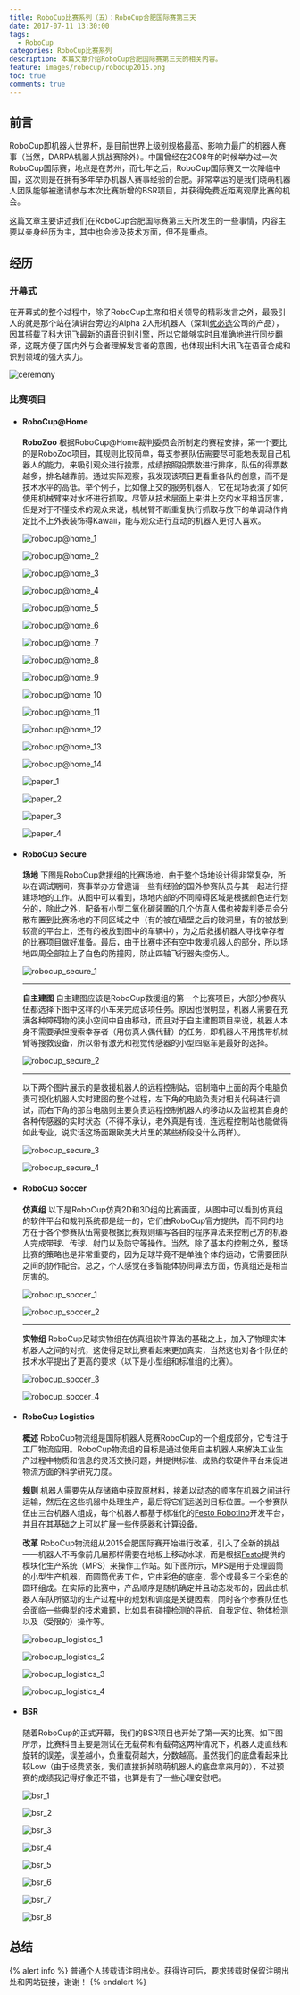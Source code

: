 ```yaml
---
title: RoboCup比赛系列（五）：RoboCup合肥国际赛第三天
date: 2017-07-11 13:30:00
tags:
  - RoboCup
categories: RoboCup比赛系列
description: 本篇文章介绍RoboCup合肥国际赛第三天的相关内容。
feature: images/robocup/robocup2015.png
toc: true
comments: true
---
```


## 前言

RoboCup即机器人世界杯，是目前世界上级别规格最高、影响力最广的机器人赛事（当然，DARPA机器人挑战赛除外）。中国曾经在2008年的时候举办过一次RoboCup国际赛，地点是在苏州，而七年之后，RoboCup国际赛又一次降临中国，这次则是在拥有多年举办机器人赛事经验的合肥。非常幸运的是我们晓萌机器人团队能够被邀请参与本次比赛新增的BSR项目，并获得免费近距离观摩比赛的机会。

这篇文章主要讲述我们在RoboCup合肥国际赛第三天所发生的一些事情，内容主要以亲身经历为主，其中也会涉及技术方面，但不是重点。

<!--more-->

## 经历

### 开幕式

在开幕式的整个过程中，除了RoboCup主席和相关领导的精彩发言之外，最吸引人的就是那个站在演讲台旁边的Alpha 2人形机器人（深圳[优必选](https://www.ubtrobot.com/cn/)公司的产品），因其搭载了[科大讯飞](http://www.iflytek.com/)最新的语音识别引擎，所以它能够实时且准确地进行同步翻译，这既方便了国内外与会者理解发言者的意图，也体现出科大讯飞在语音合成和识别领域的强大实力。

![ceremony](../../../../../images/hefei/day_3/ceremony/ceremony.jpg)

### 比赛项目

- #### RoboCup@Home

  **RoboZoo**
  根据RoboCup@Home裁判委员会所制定的赛程安排，第一个要比的是RoboZoo项目，其规则比较简单，每支参赛队伍需要尽可能地表现自己机器人的能力，来吸引观众进行投票，成绩按照投票数进行排序，队伍的得票数越多，排名越靠前。通过实际观察，我发现该项目更看重各队的创意，而不是技术水平的高低。举个例子，比如像上交的服务机器人，它在现场表演了如何使用机械臂来对水杯进行抓取。尽管从技术层面上来讲上交的水平相当厉害，但是对于不懂技术的观众来说，机械臂不断重复执行抓取与放下的单调动作肯定比不上外表装饰得Kawaii，能与观众进行互动的机器人更讨人喜欢。

  ![robocup@home_1](../../../../../images/hefei/day_3/robocup@home/robocup@home_1.jpg)

  ![robocup@home_2](../../../../../images/hefei/day_3/robocup@home/robocup@home_2.jpg)

  ![robocup@home_3](../../../../../images/hefei/day_3/robocup@home/robocup@home_3.jpg)

  ![robocup@home_4](../../../../../images/hefei/day_3/robocup@home/robocup@home_4.jpg)

  ![robocup@home_5](../../../../../images/hefei/day_3/robocup@home/robocup@home_5.jpg)

  ![robocup@home_6](../../../../../images/hefei/day_3/robocup@home/robocup@home_6.jpg)

  ![robocup@home_7](../../../../../images/hefei/day_3/robocup@home/robocup@home_7.jpg)

  ![robocup@home_8](../../../../../images/hefei/day_3/robocup@home/robocup@home_8.jpg)

  ![robocup@home_9](../../../../../images/hefei/day_3/robocup@home/robocup@home_9.jpg)

  ![robocup@home_10](../../../../../images/hefei/day_3/robocup@home/robocup@home_10.jpg)

  ![robocup@home_11](../../../../../images/hefei/day_3/robocup@home/robocup@home_11.jpg)

  ![robocup@home_12](../../../../../images/hefei/day_3/robocup@home/robocup@home_12.jpg)

  ![robocup@home_13](../../../../../images/hefei/day_3/robocup@home/robocup@home_13.jpg)

  ![robocup@home_14](../../../../../images/hefei/day_3/robocup@home/robocup@home_14.jpg)

  ![paper_1](../../../../../images/hefei/day_3/robocup@home/paper_1.jpg)

  ![paper_2](../../../../../images/hefei/day_3/robocup@home/paper_2.jpg)

  ![paper_3](../../../../../images/hefei/day_3/robocup@home/paper_3.jpg)

  ![paper_4](../../../../../images/hefei/day_3/robocup@home/paper_4.jpg)

- #### RoboCup Secure

  **场地**
  下图是RoboCup救援组的比赛场地，由于整个场地设计得非常复杂，所以在调试期间，赛事举办方曾邀请一些有经验的国外参赛队员与其一起进行搭建场地的工作。从图中可以看到，场地内部的不同障碍区域是根据颜色进行划分的，除此之外，配备有小型二氧化碳装置的几个仿真人偶也被裁判委员会分散布置到比赛场地的不同区域之中（有的被在墙壁之后的破洞里，有的被放到较高的平台上，还有的被放到图中的车辆中），为之后救援机器人寻找幸存者的比赛项目做好准备。最后，由于比赛中还有空中救援机器人的部分，所以场地四周全部拉上了白色的防撞网，防止四轴飞行器失控伤人。

  ![robocup_secure_1](../../../../../images/hefei/day_3/robocup_secure/robocup_secure_1.jpg)

  ---

  **自主建图**
  自主建图应该是RoboCup救援组的第一个比赛项目，大部分参赛队伍都选择下图中这样的小车来完成该项任务。原因也很明显，机器人需要在充满各种障碍物的狭小空间中自由移动，而且对于自主建图项目来说，机器人本身不需要承担搜索幸存者（用仿真人偶代替）的任务，即机器人不用携带机械臂等搜救设备，所以带有激光和视觉传感器的小型四驱车是最好的选择。

  ![robocup_secure_2](../../../../../images/hefei/day_3/robocup_secure/robocup_secure_2.jpg)

  ---

  以下两个图片展示的是救援机器人的远程控制站，铝制箱中上面的两个电脑负责可视化机器人实时建图的整个过程，左下角的电脑负责对相关代码进行调试，而右下角的那台电脑则主要负责远程控制机器人的移动以及监视其自身的各种传感器的实时状态（不得不承认，老外真是有钱，连远程控制站也能做得如此专业，说实话这场面跟欧美大片里的某些桥段没什么两样）。

  ![robocup_secure_3](../../../../../images/hefei/day_3/robocup_secure/robocup_secure_3.jpg)

  ![robocup_secure_4](../../../../../images/hefei/day_3/robocup_secure/robocup_secure_4.jpg)

- #### RoboCup Soccer

  **仿真组**
  以下是RoboCup仿真2D和3D组的比赛画面，从图中可以看到仿真组的软件平台和裁判系统都是统一的，它们由RoboCup官方提供，而不同的地方在于各个参赛队伍需要根据比赛规则编写各自的程序算法来控制己方的机器人完成带球、传球、射门以及防守等操作。当然，除了基本的控制之外，整场比赛的策略也是非常重要的，因为足球毕竟不是单独个体的运动，它需要团队之间的协作配合。总之，个人感觉在多智能体协同算法方面，仿真组还是相当厉害的。

  ![robocup_soccer_1](../../../../../images/hefei/day_3/robocup_soccer/robocup_soccer_1.jpg)

  ![robocup_soccer_2](../../../../../images/hefei/day_3/robocup_soccer/robocup_soccer_2.jpg)

  ---

  **实物组**
  RoboCup足球实物组在仿真组软件算法的基础之上，加入了物理实体机器人之间的对抗，这使得足球比赛看起来更加真实，当然这也对各个队伍的技术水平提出了更高的要求（以下是小型组和标准组的比赛）。

  ![robocup_soccer_3](../../../../../images/hefei/day_3/robocup_soccer/robocup_soccer_3.jpg)

  ![robocup_soccer_4](../../../../../images/hefei/day_3/robocup_soccer/robocup_soccer_4.jpg)

- #### RoboCup Logistics

  **概述**
  RoboCup物流组是国际机器人竞赛RoboCup的一个组成部分，它专注于工厂物流应用。RoboCup物流组的目标是通过使用自主机器人来解决工业生产过程中物质和信息的灵活交换问题，并提供标准、成熟的软硬件平台来促进物流方面的科学研究力度。

  **规则**
  机器人需要先从存储箱中获取原材料，接着以动态的顺序在机器之间进行运输，然后在这些机器中处理生产，最后将它们运送到目标位置。一个参赛队伍由三台机器人组成，每个机器人都基于标准化的[Festo Robotino](http://www.festo-didactic.com/de-de/service/robotino)开发平台，并且在其基础之上可以扩展一些传感器和计算设备。

  **改革**
  RoboCup物流组从2015合肥国际赛开始进行改革，引入了全新的挑战——机器人不再像前几届那样需要在地板上移动冰球，而是根据[Festo](http://www.festo.com/)提供的模块化生产系统（MPS）来操作工作站。如下图所示，MPS是用于处理圆筒的小型生产机器，而圆筒代表工件，它由彩色的底座，零个或最多三个彩色的圆环组成。在实际的比赛中，产品顺序是随机确定并且动态发布的，因此由机器人车队所驱动的生产过程中的规划和调度是关键因素，同时各个参赛队伍也会面临一些典型的技术难题，比如具有碰撞检测的导航、自我定位、物体检测以及（受限的）操作等。

  ![robocup_logistics_1](../../../../../images/hefei/day_3/robocup_logistics/robocup_logistics_1.jpg)

  ![robocup_logistics_2](../../../../../images/hefei/day_3/robocup_logistics/robocup_logistics_2.jpg)

  ![robocup_logistics_3](../../../../../images/hefei/day_3/robocup_logistics/robocup_logistics_3.jpg)

  ![robocup_logistics_4](../../../../../images/hefei/day_3/robocup_logistics/robocup_logistics_4.jpg)

- #### BSR

  随着RoboCup的正式开幕，我们的BSR项目也开始了第一天的比赛。如下图所示，比赛科目主要是测试在无载荷和有载荷这两种情况下，机器人走直线和旋转的误差，误差越小，负重载荷越大，分数越高。虽然我们的底盘看起来比较Low（由于经费紧张，我们直接拆掉晓萌机器人的底盘拿来用的），不过预赛的成绩我记得好像还不错，也算是有了一些心理安慰吧。

  ![bsr_1](../../../../../images/hefei/day_3/bsr/bsr_1.jpg)

  ![bsr_2](../../../../../images/hefei/day_3/bsr/bsr_2.jpg)

  ![bsr_3](../../../../../images/hefei/day_3/bsr/bsr_3.jpg)

  ![bsr_4](../../../../../images/hefei/day_3/bsr/bsr_4.jpg)

  ![bsr_5](../../../../../images/hefei/day_3/bsr/bsr_5.jpg)

  ![bsr_6](../../../../../images/hefei/day_3/bsr/bsr_6.jpg)

  ![bsr_7](../../../../../images/hefei/day_3/bsr/bsr_7.jpg)

  ![bsr_8](../../../../../images/hefei/day_3/bsr/bsr_8.jpg)

## 总结

{% alert info %}
普通个人转载请注明出处。获得许可后，要求转载时保留注明出处和网站链接，谢谢！
{% endalert %}
